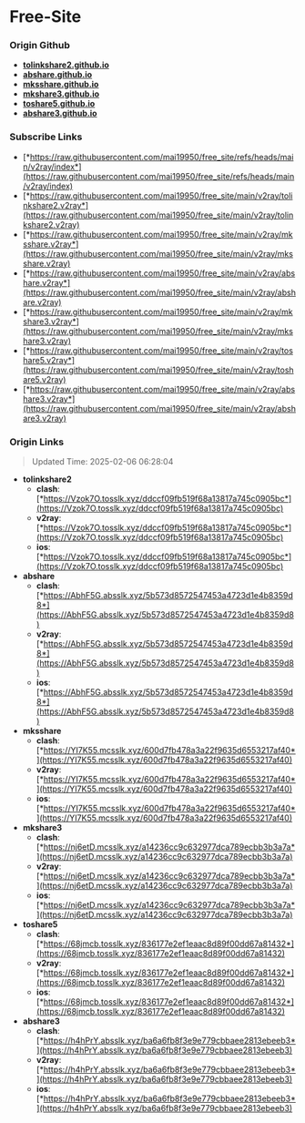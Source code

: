 # Free-Site

### Origin Github

- [**tolinkshare2.github.io**](https://github.com/tolinkshare2/tolinkshare2.github.io)
- [**abshare.github.io**](https://github.com/abshare/abshare.github.io)
- [**mksshare.github.io**](https://github.com/mksshare/mksshare.github.io)
- [**mkshare3.github.io**](https://github.com/mkshare3/mkshare3.github.io)
- [**toshare5.github.io**](https://github.com/toshare5/toshare5.github.io)
- [**abshare3.github.io**](https://github.com/abshare3/abshare3.github.io)

### Subscribe Links

- [*https://raw.githubusercontent.com/mai19950/free_site/refs/heads/main/v2ray/index*](https://raw.githubusercontent.com/mai19950/free_site/refs/heads/main/v2ray/index)
- [*https://raw.githubusercontent.com/mai19950/free_site/main/v2ray/tolinkshare2.v2ray*](https://raw.githubusercontent.com/mai19950/free_site/main/v2ray/tolinkshare2.v2ray)
- [*https://raw.githubusercontent.com/mai19950/free_site/main/v2ray/mksshare.v2ray*](https://raw.githubusercontent.com/mai19950/free_site/main/v2ray/mksshare.v2ray)
- [*https://raw.githubusercontent.com/mai19950/free_site/main/v2ray/abshare.v2ray*](https://raw.githubusercontent.com/mai19950/free_site/main/v2ray/abshare.v2ray)
- [*https://raw.githubusercontent.com/mai19950/free_site/main/v2ray/mkshare3.v2ray*](https://raw.githubusercontent.com/mai19950/free_site/main/v2ray/mkshare3.v2ray)
- [*https://raw.githubusercontent.com/mai19950/free_site/main/v2ray/toshare5.v2ray*](https://raw.githubusercontent.com/mai19950/free_site/main/v2ray/toshare5.v2ray)
- [*https://raw.githubusercontent.com/mai19950/free_site/main/v2ray/abshare3.v2ray*](https://raw.githubusercontent.com/mai19950/free_site/main/v2ray/abshare3.v2ray)

### Origin Links

> Updated Time: 2025-02-06 06:28:04

- **tolinkshare2**
  - **clash**: [*https://Vzok7O.tosslk.xyz/ddccf09fb519f68a13817a745c0905bc*](https://Vzok7O.tosslk.xyz/ddccf09fb519f68a13817a745c0905bc)
  - **v2ray**: [*https://Vzok7O.tosslk.xyz/ddccf09fb519f68a13817a745c0905bc*](https://Vzok7O.tosslk.xyz/ddccf09fb519f68a13817a745c0905bc)
  - **ios**: [*https://Vzok7O.tosslk.xyz/ddccf09fb519f68a13817a745c0905bc*](https://Vzok7O.tosslk.xyz/ddccf09fb519f68a13817a745c0905bc)
- **abshare**
  - **clash**: [*https://AbhF5G.absslk.xyz/5b573d8572547453a4723d1e4b8359d8*](https://AbhF5G.absslk.xyz/5b573d8572547453a4723d1e4b8359d8)
  - **v2ray**: [*https://AbhF5G.absslk.xyz/5b573d8572547453a4723d1e4b8359d8*](https://AbhF5G.absslk.xyz/5b573d8572547453a4723d1e4b8359d8)
  - **ios**: [*https://AbhF5G.absslk.xyz/5b573d8572547453a4723d1e4b8359d8*](https://AbhF5G.absslk.xyz/5b573d8572547453a4723d1e4b8359d8)
- **mksshare**
  - **clash**: [*https://YI7K55.mcsslk.xyz/600d7fb478a3a22f9635d6553217af40*](https://YI7K55.mcsslk.xyz/600d7fb478a3a22f9635d6553217af40)
  - **v2ray**: [*https://YI7K55.mcsslk.xyz/600d7fb478a3a22f9635d6553217af40*](https://YI7K55.mcsslk.xyz/600d7fb478a3a22f9635d6553217af40)
  - **ios**: [*https://YI7K55.mcsslk.xyz/600d7fb478a3a22f9635d6553217af40*](https://YI7K55.mcsslk.xyz/600d7fb478a3a22f9635d6553217af40)
- **mkshare3**
  - **clash**: [*https://nj6etD.mcsslk.xyz/a14236cc9c632977dca789ecbb3b3a7a*](https://nj6etD.mcsslk.xyz/a14236cc9c632977dca789ecbb3b3a7a)
  - **v2ray**: [*https://nj6etD.mcsslk.xyz/a14236cc9c632977dca789ecbb3b3a7a*](https://nj6etD.mcsslk.xyz/a14236cc9c632977dca789ecbb3b3a7a)
  - **ios**: [*https://nj6etD.mcsslk.xyz/a14236cc9c632977dca789ecbb3b3a7a*](https://nj6etD.mcsslk.xyz/a14236cc9c632977dca789ecbb3b3a7a)
- **toshare5**
  - **clash**: [*https://68jmcb.tosslk.xyz/836177e2ef1eaac8d89f00dd67a81432*](https://68jmcb.tosslk.xyz/836177e2ef1eaac8d89f00dd67a81432)
  - **v2ray**: [*https://68jmcb.tosslk.xyz/836177e2ef1eaac8d89f00dd67a81432*](https://68jmcb.tosslk.xyz/836177e2ef1eaac8d89f00dd67a81432)
  - **ios**: [*https://68jmcb.tosslk.xyz/836177e2ef1eaac8d89f00dd67a81432*](https://68jmcb.tosslk.xyz/836177e2ef1eaac8d89f00dd67a81432)
- **abshare3**
  - **clash**: [*https://h4hPrY.absslk.xyz/ba6a6fb8f3e9e779cbbaee2813ebeeb3*](https://h4hPrY.absslk.xyz/ba6a6fb8f3e9e779cbbaee2813ebeeb3)
  - **v2ray**: [*https://h4hPrY.absslk.xyz/ba6a6fb8f3e9e779cbbaee2813ebeeb3*](https://h4hPrY.absslk.xyz/ba6a6fb8f3e9e779cbbaee2813ebeeb3)
  - **ios**: [*https://h4hPrY.absslk.xyz/ba6a6fb8f3e9e779cbbaee2813ebeeb3*](https://h4hPrY.absslk.xyz/ba6a6fb8f3e9e779cbbaee2813ebeeb3)
